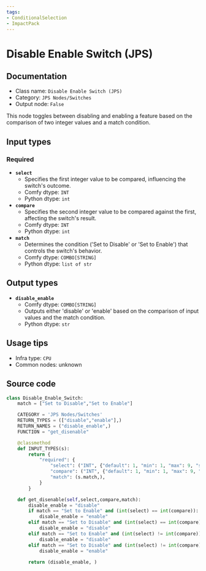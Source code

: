 ```yaml
---
tags:
- ConditionalSelection
- ImpactPack
---
```


# Disable Enable Switch (JPS)
## Documentation
- Class name: `Disable Enable Switch (JPS)`
- Category: `JPS Nodes/Switches`
- Output node: `False`

This node toggles between disabling and enabling a feature based on the comparison of two integer values and a match condition.
## Input types
### Required
- **`select`**
    - Specifies the first integer value to be compared, influencing the switch's outcome.
    - Comfy dtype: `INT`
    - Python dtype: `int`
- **`compare`**
    - Specifies the second integer value to be compared against the first, affecting the switch's result.
    - Comfy dtype: `INT`
    - Python dtype: `int`
- **`match`**
    - Determines the condition ('Set to Disable' or 'Set to Enable') that controls the switch's behavior.
    - Comfy dtype: `COMBO[STRING]`
    - Python dtype: `list of str`
## Output types
- **`disable_enable`**
    - Comfy dtype: `COMBO[STRING]`
    - Outputs either 'disable' or 'enable' based on the comparison of input values and the match condition.
    - Python dtype: `str`
## Usage tips
- Infra type: `CPU`
- Common nodes: unknown


## Source code
```python
class Disable_Enable_Switch:
    match = ["Set to Disable","Set to Enable"]

    CATEGORY = 'JPS Nodes/Switches'
    RETURN_TYPES = (["disable","enable"],)
    RETURN_NAMES = ("disable_enable",)
    FUNCTION = "get_disenable"

    @classmethod
    def INPUT_TYPES(s):    
        return {
            "required": {
                "select": ("INT", {"default": 1, "min": 1, "max": 9, "step": 1}),
                "compare": ("INT", {"default": 1, "min": 1, "max": 9, "step": 1}),
                "match": (s.match,),
            }
        }

    def get_disenable(self,select,compare,match):
        disable_enable = "disable"
        if match == "Set to Enable" and (int(select) == int(compare)):
            disable_enable = "enable"
        elif match == "Set to Disable" and (int(select) == int(compare)):
            disable_enable = "disable"
        elif match == "Set to Enable" and (int(select) != int(compare)):
            disable_enable = "disable"
        elif match == "Set to Disable" and (int(select) != int(compare)):
            disable_enable = "enable"
        
        return (disable_enable, )

```
